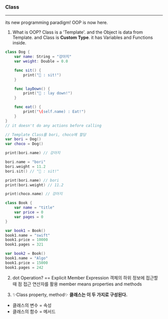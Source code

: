 ### Class
---

its new programming paradigm!
OOP is now here.

1. What is OOP?
Class is a 'Template'. and the Object is data from Template.
and Class is **Custom Type**.
it has Variables and Functions inside.

```swift
class Dog {
    var name: String = "강아지"
    var weight: Double = 0.0

    func sit() {
        print("🐶 : sit!")
    }

    func layDown() {
        print("🐶 : lay down!")
    }

    func eat() {
        print("\(self.name) : Eat!")
    }
}
// it doesn't do any actions before calling

// Template Class를 bori, choco에 할당
var bori = Dog()
var choco = Dog()

print(bori.name) // 강아지

bori.name = "bori"
bori.weight = 11.2
bori.sit() // "🐶 : sit!"

print(bori.name) // bori
print(bori.weight) // 11.2

print(choco.name) // 강아지

```

```swift
class Book {
    var name = "title"
    var price = 0
    var pages = 0
}

var book1 = Book()
book1.name = "swift"
book1.price = 10000
book1.pages = 321

var book2 = Book()
book1.name = "Algo"
book1.price = 15000
book1.pages = 242
```
2. dot Operation? == Explicit Member Expression
객체의 하위 정보에 접근할 때 점 접근 연산자를 활용
member means properties and methods

3. ✨Class property, method✨
**클래스는 이 두 가지로 구성된다.**
- 클래스의 변수 = 속성
- 클래스의 함수 = 메서드